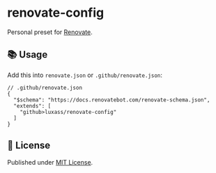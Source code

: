 # renovate-config

Personal preset for [Renovate](https://github.com/renovatebot/renovate).

## 📚 Usage

Add this into `renovate.json` or `.github/renovate.json`:

```jsonc
// .github/renovate.json
{
  "$schema": "https://docs.renovatebot.com/renovate-schema.json",
  "extends": [
    "github>luxass/renovate-config"
  ]
}
```

## 📄 License

Published under [MIT License](./LICENSE).
